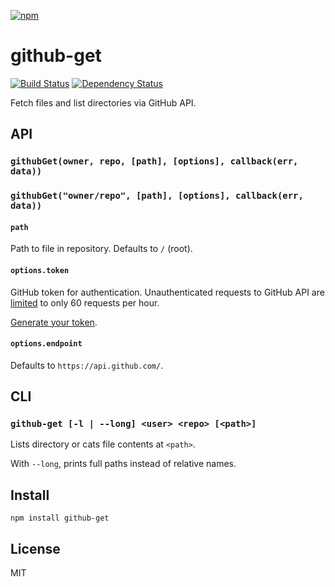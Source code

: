 [![npm](https://nodei.co/npm/github-get.png)](https://nodei.co/npm/github-get/)

# github-get

[![Build Status][travis-badge]][travis] [![Dependency Status][david-badge]][david]

Fetch files and list directories via GitHub API.

[travis]: https://travis-ci.org/eush77/github-get
[travis-badge]: https://travis-ci.org/eush77/github-get.svg
[david]: https://david-dm.org/eush77/github-get
[david-badge]: https://david-dm.org/eush77/github-get.png

## API

### `githubGet(owner, repo, [path], [options], callback(err, data))`
### `githubGet("owner/repo", [path], [options], callback(err, data))`

#### `path`

Path to file in repository. Defaults to `/` (root).

#### `options.token`

GitHub token for authentication. Unauthenticated requests to GitHub API are [limited][rate-limiting] to only 60 requests per hour.

[Generate your token][new-token].

[rate-limiting]: https://developer.github.com/v3/#rate-limiting
[new-token]: https://github.com/settings/tokens/new

#### `options.endpoint`

Defaults to `https://api.github.com/`.

## CLI

### `github-get [-l | --long] <user> <repo> [<path>]`

Lists directory or cats file contents at `<path>`.

With `--long`, prints full paths instead of relative names.

## Install

```
npm install github-get
```

## License

MIT
